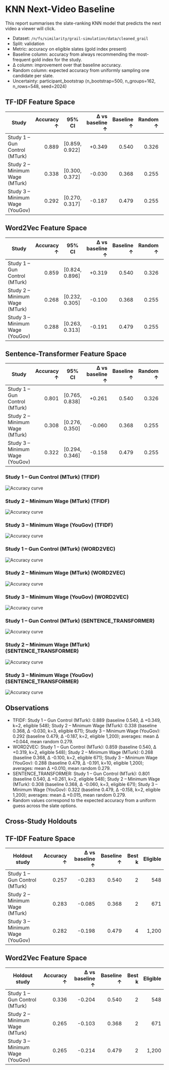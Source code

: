 # KNN Next-Video Baseline

This report summarises the slate-ranking KNN model that predicts the next video a viewer will click.

- Dataset: `/n/fs/similarity/grail-simulation/data/cleaned_grail`
- Split: validation
- Metric: accuracy on eligible slates (gold index present)
- Baseline column: accuracy from always recommending the most-frequent gold index for the study.
- Δ column: improvement over that baseline accuracy.
- Random column: expected accuracy from uniformly sampling one candidate per slate.
- Uncertainty: participant_bootstrap (n_bootstrap=500, n_groups=162, n_rows=548, seed=2024)

## TF-IDF Feature Space

| Study | Accuracy ↑ | 95% CI | Δ vs baseline ↑ | Baseline ↑ | Random ↑ | Best k | Eligible | Total |
| --- | ---: | --- | ---: | ---: | ---: | ---: | ---: | ---: |
| Study 1 – Gun Control (MTurk) | 0.889 | [0.859, 0.922] | +0.349 | 0.540 | 0.326 | 2 | 548 | 548 |
| Study 2 – Minimum Wage (MTurk) | 0.338 | [0.300, 0.372] | -0.030 | 0.368 | 0.255 | 3 | 671 | 671 |
| Study 3 – Minimum Wage (YouGov) | 0.292 | [0.270, 0.317] | -0.187 | 0.479 | 0.255 | 2 | 1,200 | 1,200 |

## Word2Vec Feature Space

| Study | Accuracy ↑ | 95% CI | Δ vs baseline ↑ | Baseline ↑ | Random ↑ | Best k | Eligible | Total |
| --- | ---: | --- | ---: | ---: | ---: | ---: | ---: | ---: |
| Study 1 – Gun Control (MTurk) | 0.859 | [0.824, 0.896] | +0.319 | 0.540 | 0.326 | 2 | 548 | 548 |
| Study 2 – Minimum Wage (MTurk) | 0.268 | [0.232, 0.305] | -0.100 | 0.368 | 0.255 | 2 | 671 | 671 |
| Study 3 – Minimum Wage (YouGov) | 0.288 | [0.263, 0.313] | -0.191 | 0.479 | 0.255 | 10 | 1,200 | 1,200 |

## Sentence-Transformer Feature Space

| Study | Accuracy ↑ | 95% CI | Δ vs baseline ↑ | Baseline ↑ | Random ↑ | Best k | Eligible | Total |
| --- | ---: | --- | ---: | ---: | ---: | ---: | ---: | ---: |
| Study 1 – Gun Control (MTurk) | 0.801 | [0.765, 0.838] | +0.261 | 0.540 | 0.326 | 2 | 548 | 548 |
| Study 2 – Minimum Wage (MTurk) | 0.308 | [0.276, 0.350] | -0.060 | 0.368 | 0.255 | 3 | 671 | 671 |
| Study 3 – Minimum Wage (YouGov) | 0.322 | [0.294, 0.346] | -0.158 | 0.479 | 0.255 | 2 | 1,200 | 1,200 |

### Study 1 – Gun Control (MTurk) (TFIDF)

![Accuracy curve](curves/tfidf/study1.png)

### Study 2 – Minimum Wage (MTurk) (TFIDF)

![Accuracy curve](curves/tfidf/study2.png)

### Study 3 – Minimum Wage (YouGov) (TFIDF)

![Accuracy curve](curves/tfidf/study3.png)

### Study 1 – Gun Control (MTurk) (WORD2VEC)

![Accuracy curve](curves/word2vec/study1.png)

### Study 2 – Minimum Wage (MTurk) (WORD2VEC)

![Accuracy curve](curves/word2vec/study2.png)

### Study 3 – Minimum Wage (YouGov) (WORD2VEC)

![Accuracy curve](curves/word2vec/study3.png)

### Study 1 – Gun Control (MTurk) (SENTENCE_TRANSFORMER)

![Accuracy curve](curves/sentence_transformer/study1.png)

### Study 2 – Minimum Wage (MTurk) (SENTENCE_TRANSFORMER)

![Accuracy curve](curves/sentence_transformer/study2.png)

### Study 3 – Minimum Wage (YouGov) (SENTENCE_TRANSFORMER)

![Accuracy curve](curves/sentence_transformer/study3.png)

## Observations

- TFIDF: Study 1 – Gun Control (MTurk): 0.889 (baseline 0.540, Δ +0.349, k=2, eligible 548); Study 2 – Minimum Wage (MTurk): 0.338 (baseline 0.368, Δ -0.030, k=3, eligible 671); Study 3 – Minimum Wage (YouGov): 0.292 (baseline 0.479, Δ -0.187, k=2, eligible 1,200); averages: mean Δ +0.044, mean random 0.279.
- WORD2VEC: Study 1 – Gun Control (MTurk): 0.859 (baseline 0.540, Δ +0.319, k=2, eligible 548); Study 2 – Minimum Wage (MTurk): 0.268 (baseline 0.368, Δ -0.100, k=2, eligible 671); Study 3 – Minimum Wage (YouGov): 0.288 (baseline 0.479, Δ -0.191, k=10, eligible 1,200); averages: mean Δ +0.010, mean random 0.279.
- SENTENCE_TRANSFORMER: Study 1 – Gun Control (MTurk): 0.801 (baseline 0.540, Δ +0.261, k=2, eligible 548); Study 2 – Minimum Wage (MTurk): 0.308 (baseline 0.368, Δ -0.060, k=3, eligible 671); Study 3 – Minimum Wage (YouGov): 0.322 (baseline 0.479, Δ -0.158, k=2, eligible 1,200); averages: mean Δ +0.015, mean random 0.279.
- Random values correspond to the expected accuracy from a uniform guess across the slate options.

## Cross-Study Holdouts

## TF-IDF Feature Space

| Holdout study | Accuracy ↑ | Δ vs baseline ↑ | Baseline ↑ | Best k | Eligible |
| --- | ---: | ---: | ---: | ---: | ---: |
| Study 1 – Gun Control (MTurk) | 0.257 | -0.283 | 0.540 | 2 | 548 |
| Study 2 – Minimum Wage (MTurk) | 0.283 | -0.085 | 0.368 | 2 | 671 |
| Study 3 – Minimum Wage (YouGov) | 0.282 | -0.198 | 0.479 | 4 | 1,200 |

## Word2Vec Feature Space

| Holdout study | Accuracy ↑ | Δ vs baseline ↑ | Baseline ↑ | Best k | Eligible |
| --- | ---: | ---: | ---: | ---: | ---: |
| Study 1 – Gun Control (MTurk) | 0.336 | -0.204 | 0.540 | 2 | 548 |
| Study 2 – Minimum Wage (MTurk) | 0.265 | -0.103 | 0.368 | 2 | 671 |
| Study 3 – Minimum Wage (YouGov) | 0.265 | -0.214 | 0.479 | 2 | 1,200 |
